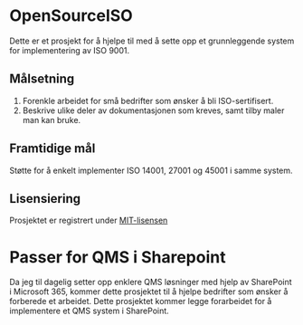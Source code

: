 # OpenSourceISO
Dette er et prosjekt for å hjelpe til med å sette opp et grunnleggende system for implementering av ISO 9001.


## Målsetning
1. Forenkle arbeidet for små bedrifter som ønsker å bli ISO-sertifisert.
2. Beskrive ulike deler av dokumentasjonen som kreves, samt tilby maler man kan bruke.

## Framtidige mål
Støtte for å enkelt implementer ISO 14001, 27001 og 45001 i samme system.

## Lisensiering
Prosjektet er registrert under [MIT-lisensen](https://github.com/dkaaven/OpenSourceISO/blob/main/LICENSE)


# Passer for QMS i Sharepoint
Da jeg til dagelig setter opp enklere QMS løsninger med hjelp av SharePoint i Microsoft 365, kommer dette prosjektet til å hjelpe bedrifter som ønsker å forberede et arbeidet.
Dette prosjektet kommer legge forarbeidet for å implementere et QMS system i SharePoint.
